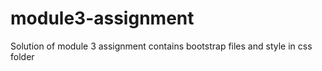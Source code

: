 # module3-assignment
Solution of module 3 assignment
contains bootstrap files and style in css folder
